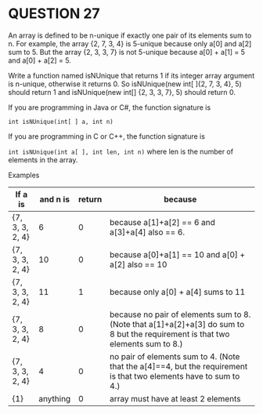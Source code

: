 # QUESTION 27

An array is defined to be n-unique if exactly one pair of its elements sum to n. For example, the array {2, 7, 3, 4} is 5-unique because only a[0] and a[2] sum to 5. But the array {2, 3, 3, 7}
is not 5-unique because a[0] + a[1] = 5 and a[0] + a[2] = 5.

Write a function named isNUnique that returns 1 if its integer array argument is n-unique, otherwise it returns 0. So isNUnique(new int[ ]{2, 7, 3, 4}, 5) should return 1 and
isNUnique(new int[] {2, 3, 3, 7}, 5) should return 0.

If you are programming in Java or C#, the function signature is

`int isNUnique(int[ ] a, int n)`

If you are programming in C or C++, the function signature is

`int isNUnique(int a[ ], int len, int n)` where len is the number of elements in the array.

Examples

| If a is         | and n is | return | because                                                                                                                         |
| --------------- | -------- | ------ | ------------------------------------------------------------------------------------------------------------------------------- |
| {7, 3, 3, 2, 4} | 6        | 0      | because a[1]+a[2] == 6 and a[3]+a[4] also == 6.                                                                                 |
| {7, 3, 3, 2, 4} | 10       | 0      | because a[0]+a[1] == 10 and a[0] + a[2] also == 10                                                                              |
| {7, 3, 3, 2, 4} | 11       | 1      | because only a[0] + a[4] sums to 11                                                                                             |
| {7, 3, 3, 2, 4} | 8        | 0      | because no pair of elements sum to 8. (Note that a[1]+a[2]+a[3] do sum to 8 but the requirement is that two elements sum to 8.) |
| {7, 3, 3, 2, 4} | 4        | 0      | no pair of elements sum to 4. (Note that the a[4]==4, but the requirement is that two elements have to sum to 4.)               |
| {1}             | anything | 0      | array must have at least 2 elements                                                                                             |
